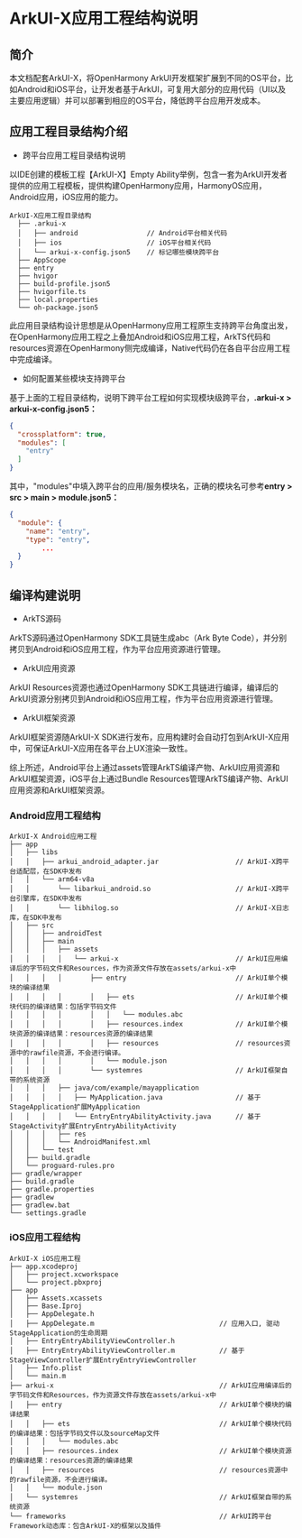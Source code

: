 # ArkUI-X应用工程结构说明

## 简介

本文档配套ArkUI-X，将OpenHarmony ArkUI开发框架扩展到不同的OS平台，比如Android和iOS平台，让开发者基于ArkUI，可复用大部分的应用代码（UI以及主要应用逻辑）并可以部署到相应的OS平台，降低跨平台应用开发成本。

## 应用工程目录结构介绍

* 跨平台应用工程目录结构说明

以IDE创建的模板工程【ArkUI-X】Empty Ability举例，包含一套为ArkUI开发者提供的应用工程模板，提供构建OpenHarmony应用，HarmonyOS应用，Android应用，iOS应用的能力。

```
ArkUI-X应用工程目录结构
  ├── .arkui-x
  │   ├── android                 // Android平台相关代码
  │   ├── ios                     // iOS平台相关代码
  │   └── arkui-x-config.json5    // 标记哪些模块跨平台
  ├── AppScope
  ├── entry
  ├── hvigor
  ├── build-profile.json5
  ├── hvigorfile.ts
  ├── local.properties
  └── oh-package.json5
```

此应用目录结构设计思想是从OpenHarmony应用工程原生支持跨平台角度出发，在OpenHarmony应用工程之上叠加Android和iOS应用工程，ArkTS代码和resources资源在OpenHarmony侧完成编译，Native代码仍在各自平台应用工程中完成编译。

* 如何配置某些模块支持跨平台

基于上面的工程目录结构，说明下跨平台工程如何实现模块级跨平台，**.arkui-x > arkui-x-config.json5：**

```json
{
  "crossplatform": true,
  "modules": [
    "entry"
  ]
}
```

其中，"modules"中填入跨平台的应用/服务模块名，正确的模块名可参考**entry > src > main > module.json5：**

```json
{
  "module": {
    "name": "entry",
    "type": "entry",
		...
  }
}
```

## 编译构建说明

* ArkTS源码

ArkTS源码通过OpenHarmony SDK工具链生成abc（Ark Byte Code），并分别拷贝到Android和iOS应用工程，作为平台应用资源进行管理。

* ArkUI应用资源

ArkUI Resources资源也通过OpenHarmony SDK工具链进行编译，编译后的ArkUI资源分别拷贝到Android和iOS应用工程，作为平台应用资源进行管理。

* ArkUI框架资源

ArkUI框架资源随ArkUI-X SDK进行发布，应用构建时会自动打包到ArkUI-X应用中，可保证ArkUI-X应用在各平台上UX渲染一致性。

综上所述，Android平台上通过assets管理ArkTS编译产物、ArkUI应用资源和ArkUI框架资源，iOS平台上通过Bundle Resources管理ArkTS编译产物、ArkUI应用资源和ArkUI框架资源。

### Android应用工程结构

```
ArkUI-X Android应用工程
├── app
│   ├── libs
│   │   ├── arkui_android_adapter.jar                   // ArkUI-X跨平台适配层，在SDK中发布
│   │   └── arm64-v8a
│   │       └── libarkui_android.so                     // ArkUI-X跨平台引擎库，在SDK中发布
│   │       └── libhilog.so                             // ArkUI-X日志库，在SDK中发布
│   ├── src
│   │   ├── androidTest
│   │   ├── main
│   │   │   ├── assets
│   │   │   │   └── arkui-x                             // ArkUI应用编译后的字节码文件和Resources，作为资源文件存放在assets/arkui-x中
│   │   │   │       ├── entry                           // ArkUI单个模块的编译结果
│   │   │   │       │   ├── ets                         // ArkUI单个模块代码的编译结果：包括字节码文件
│   │   │   │       │   │   └── modules.abc
│   │   │   │       │   ├── resources.index             // ArkUI单个模块资源的编译结果：resources资源的编译结果
│   │   │   │       │   ├── resources                   // resources资源中的rawfile资源，不会进行编译。
│   │   │   │       │   └── module.json
│   │   │   │       └── systemres                       // ArkUI框架自带的系统资源
│   │   │   ├── java/com/example/mayapplication
│   │   │   │   ├── MyApplication.java                  // 基于StageApplication扩展MyApplication
│   │   │   │   └── EntryEntryAbilityActivity.java      // 基于StageActivity扩展EntryEntryAbilityActivity
│   │   │   ├── res
│   │   │   └── AndroidManifest.xml
│   │   └── test
│   ├── build.gradle
│   └── proguard-rules.pro
├── gradle/wrapper
├── build.gradle
├── gradle.properties
├── gradlew
├── gradlew.bat
└── settings.gradle
```

### iOS应用工程结构

```
ArkUI-X iOS应用工程
├── app.xcodeproj
│   ├── project.xcworkspace
│   └── project.pbxproj
├── app
│   ├── Assets.xcassets
│   ├── Base.Iproj
│   ├── AppDelegate.h
│   ├── AppDelegate.m                               // 应用入口, 驱动StageApplication的生命周期
│   ├── EntryEntryAbilityViewController.h           
│   ├── EntryEntryAbilityViewController.m           // 基于StageViewController扩展EntryEntryViewController
│   ├── Info.plist
│   └── main.m
├── arkui-x                                         // ArkUI应用编译后的字节码文件和Resources，作为资源文件存放在assets/arkui-x中
│   ├── entry                                       // ArkUI单个模块的编译结果
│   │   ├── ets                                     // ArkUI单个模块代码的编译结果：包括字节码文件以及sourceMap文件
│   │   │   └── modules.abc
│   │   ├── resources.index                         // ArkUI单个模块资源的编译结果：resources资源的编译结果
│   │   ├── resources                               // resources资源中的rawfile资源，不会进行编译。
│   │   └── module.json
│   └── systemres                                   // ArkUI框架自带的系统资源
└── frameworks                                      // ArkUI跨平台Framework动态库：包含ArkUI-X的框架以及插件
```

